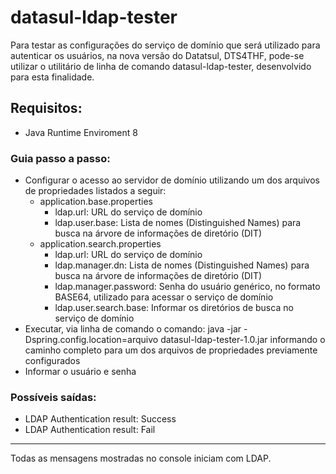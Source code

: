 # datasul-ldap-tester
Para testar as configurações do serviço de domínio que será utilizado para autenticar os usuários, na nova versão do Datatsul, DTS4THF, pode-se utilizar o utilitário de linha de comando datasul-ldap-tester, desenvolvido para esta finalidade.

## Requisitos:

- Java Runtime Enviroment 8

### Guia passo a passo:

* Configurar o acesso ao servidor de domínio utilizando um dos arquivos de propriedades listados a seguir:
    * application.base.properties
       * ldap.url: URL do serviço de domínio
       * ldap.user.base: Lista de nomes (Distinguished Names) para busca na árvore de informações de diretório (DIT)
    * application.search.properties
       * ldap.url: URL do serviço de domínio
       * ldap.manager.dn: Lista de nomes (Distinguished Names) para busca na árvore de informações de diretório (DIT) 
       * ldap.manager.password: Senha do usuário genérico, no formato BASE64, utilizado para acessar o serviço de domínio
       * ldap.user.search.base: Informar os diretórios de busca no serviço de domínio
* Executar, via linha de comando o comando: java -jar -Dspring.config.location=arquivo datasul-ldap-tester-1.0.jar informando o caminho completo para um dos arquivos de propriedades previamente configurados
* Informar o usuário e senha

### Possíveis saídas:
* LDAP Authentication result: Success
* LDAP Authentication result: Fail

***
Todas as mensagens mostradas no console iniciam com LDAP.
